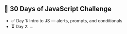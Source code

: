 ## 🚀 30 Days of JavaScript Challenge

- ✅ Day 1: Intro to JS — alerts, prompts, and conditionals
- ⏳ Day 2: ...